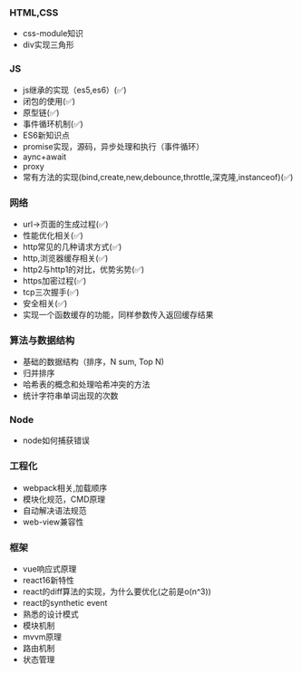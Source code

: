 
### HTML,CSS

- css-module知识
- div实现三角形

### JS

- js继承的实现（es5,es6）(✅)
- 闭包的使用(✅)
- 原型链(✅)
- 事件循环机制(✅)
- ES6新知识点
- promise实现，源码，异步处理和执行（事件循环）
- aync+await
- proxy
- 常有方法的实现(bind,create,new,debounce,throttle,深克隆,instanceof)(✅)

### 网络

- url->页面的生成过程(✅)
- 性能优化相关(✅)
- http常见的几种请求方式(✅)
- http,浏览器缓存相关(✅)
- http2与http1的对比，优势劣势(✅)
- https加密过程(✅)
- tcp三次握手(✅)
- 安全相关(✅)
- 实现一个函数缓存的功能，同样参数传入返回缓存结果

### 算法与数据结构

- 基础的数据结构（排序，N sum, Top N)
- 归并排序
- 哈希表的概念和处理哈希冲突的方法
- 统计字符串单词出现的次数

### Node

- node如何捕获错误

### 工程化

- webpack相关,加载顺序
- 模块化规范，CMD原理
- 自动解决语法规范
- web-view兼容性
  
### 框架

- vue响应式原理
- react16新特性
- react的diff算法的实现，为什么要优化(之前是o(n^3))
- react的synthetic event
- 熟悉的设计模式
- 模块机制
- mvvm原理
- 路由机制
- 状态管理
